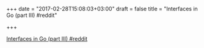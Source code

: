 +++
date = "2017-02-28T15:08:03+03:00"
draft = false
title = "Interfaces in Go (part III)  #reddit"

+++

<p><a href="https://t.co/QvJxLWdMka">Interfaces in Go (part III)  #reddit</a></p>

